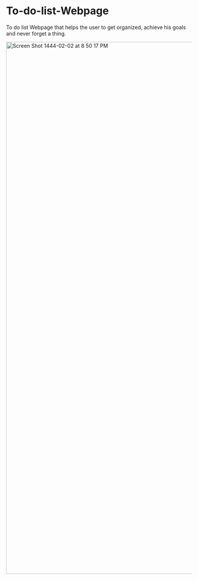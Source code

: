 # To-do-list-Webpage

To do list Webpage that helps the user to get organized, achieve his goals and never forget a thing.

<img width="1440" alt="Screen Shot 1444-02-02 at 8 50 17 PM" src="https://user-images.githubusercontent.com/79309859/187266137-d0f5a49b-6027-44fe-891b-da98c2759783.png">
